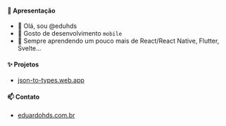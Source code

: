 #### 👋 Apresentação

- 👋 Olá, sou @eduhds
- 👀 Gosto de desenvolvimento `mobile`
- 🌱 Sempre aprendendo um pouco mais de React/React Native, Flutter, Svelte...

#### ✨ Projetos

- [json-to-types.web.app](https://json-to-types.web.app)

#### 📫 Contato

- [eduardohds.com.br](https://eduardohds.com.br)

<!---
eduhds/eduhds is a ✨ special ✨ repository because its `README.md` (this file) appears on your GitHub profile.
You can click the Preview link to take a look at your changes.
--->
